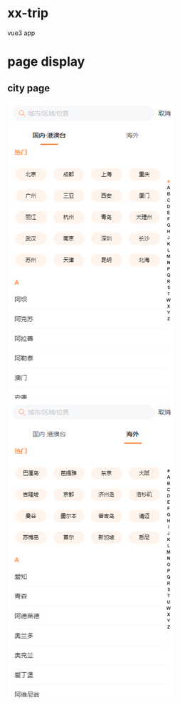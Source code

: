 # xx-trip

vue3 app

# page display

## city page

![alt text](image-2.png) ![alt text](image-3.png)
